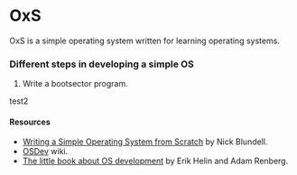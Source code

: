 # OxS
OxS is a simple operating system written for learning operating systems.

### Different steps in developing a simple OS

1. Write a bootsector program.

test2

#### Resources

- [Writing a Simple Operating System from Scratch](https://www.cs.bham.ac.uk/~exr/lectures/opsys/10_11/lectures/os-dev.pdf) by Nick Blundell.
- [OSDev](https://wiki.osdev.org/Main_Page) wiki.
- [The little book about OS development](https://littleosbook.github.io/book.pdf) by Erik Helin and Adam Renberg.
